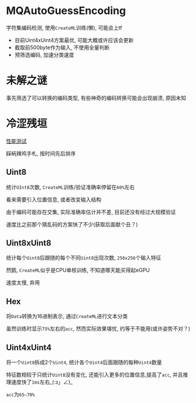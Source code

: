 # MQAutoGuessEncoding

字符集编码检测, 使用`CreateML`训练(懒), 可能会上tf

- 目前Uint4xUint4方案最优, 可能大概或许应该会更新
- 截取前500byte作为输入, 不使用全量判断
- 预筛选编码, 加速分类速度

# 未解之谜

事先筛选了可以转换的编码类型, 有些神奇的编码转换可能会出现崩溃, 原因未知

# 冷涩残垣

[性能测试](./BaseTest.md)

<del>踩坑</del>辣鸡手札, 按时间先后排序

## Uint8

统计`UInt8`次数, `CreateML`训练/验证准确率停留在`60%`左右

看来需要引入位置信息, 或者改变输入结构

由于编码可能存在交集, 实际准确率估计并不差, 目前还没有经过大规模验证

速度比之前那个猜乱码的方案快了不少(获取后面献个丑？)

## Uint8xUint8

统计每个`Uint8`后跟随的每个不同`Uint8`出现次数, `256x256`个输入特征

然鹅, `CreateML`似乎是CPU单核训练, 不知道哪天能买得起eGPU

速度太慢, 弃用

## Hex

将`Data`转换为16进制表示, 通过`CreateML`进行文本分类

虽然训练时显示`75%`左右的`acc`, 然而实际效果堪忧, 约等于不能用(或许姿势不对？)

## Uint4xUint4

将一个`Uint8`拆成2个`Uint4`, 统计各个`Uint4`后面跟随的每种`Uint4`数量

特征数相较于只统计`Uint8`没有变化, 还能引入更多的位置信息,提高了`acc`, 并且推理速度快了`1ms`左右\_(:з」∠)_

`acc`为`65~70%`